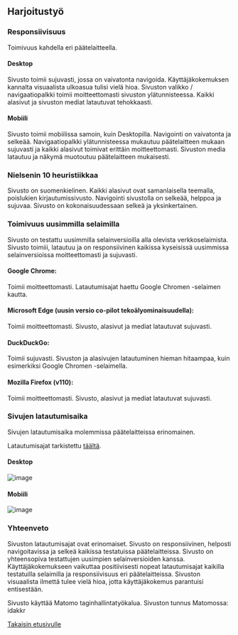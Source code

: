 ## Harjoitustyö

### Responsiivisuus
Toimivuus kahdella eri päätelaitteella. 

#### Desktop
Sivusto toimii sujuvasti, jossa on vaivatonta navigoida. Käyttäjäkokemuksen kannalta visuaalista ulkoasua tulisi vielä hioa. Sivuston valikko / navigaatiopalkki toimii moitteettomasti sivuston ylätunnisteessa. Kaikki alasivut ja sivuston mediat latautuvat tehokkaasti. 

#### Mobiili
Sivusto toimii mobiilissa samoin, kuin Desktopilla. Navigointi on vaivatonta ja selkeää. Navigaatiopalkki ylätunnisteessa mukautuu päätelaitteen mukaan sujuvasti ja kaikki alasivut toimivat erittäin moitteettomasti. Sivuston media latautuu ja näkymä muotoutuu päätelaitteen mukaisesti. 

### Nielsenin 10 heuristiikkaa
Sivusto on suomenkielinen. Kaikki alasivut ovat samanlaisella teemalla, poislukien kirjautumissivusto. Navigointi sivustolla on selkeää, helppoa ja sujuvaa. 
Sivusto on kokonaisuudessaan selkeä ja yksinkertainen. 

### Toimivuus uusimmilla selaimilla
Sivusto on testattu uusimmilla selainversioilla alla olevista verkkoselaimista. Sivusto toimiii, latautuu ja on responsiivinen kaikissa kyseisissä uusimmissa selainversioissa moitteettomasti ja sujuvasti. 

#### Google Chrome: 
Toimii moitteettomasti. Latautumisajat haettu Google Chromen -selaimen kautta. 

#### Microsoft Edge (uusin versio co-pilot tekoälyominaisuudella): 
Toimii moitteettomasti. Sivusto, alasivut ja mediat latautuvat sujuvasti.

#### DuckDuckGo: 
Toimii sujuvasti. Sivuston ja alasivujen latautuminen hieman hitaampaa, kuin esimerkiksi Google Chromen -selaimella. 

#### Mozilla Firefox (v110): 
Toimii moitteettomasti. Sivusto, alasivut ja mediat latautuvat sujuvasti.


### Sivujen latautumisaika
Sivujen latautumisaika molemmissa päätelaitteissa erinomainen. 

Latautumisajat tarkistettu [täältä](https://pagespeed.web.dev/).

#### Desktop

![image](https://github.com/user-attachments/assets/4ffbf71d-133d-4975-b1fb-47461a732a59)



#### Mobiili

![image](https://github.com/user-attachments/assets/4434fbfb-f7f9-41d3-b2ca-dc550ec1a9f3)



### Yhteenveto
Sivuston latautumisajat ovat erinomaiset. Sivusto on responsiivinen, helposti navigoitavissa ja selkeä kaikissa testatuissa päätelaitteissa. Sivusto on yhteensopiva testattujen uusimpien selainversioiden kanssa. Käyttäjäkokemukseen vaikuttaa positiivisesti nopeat latautumisajat kaikilla testatuilla selaimilla ja responsiivisuus eri päätelaitteissa. Sivuston visuaalista ilmettä tulee vielä hioa, jotta käyttäjäkokemus parantuisi entisestään. 

Sivusto käyttää Matomo taginhallintatyökalua. 
Sivuston tunnus Matomossa: idakkr

[Takaisin etusivulle](index.md)
